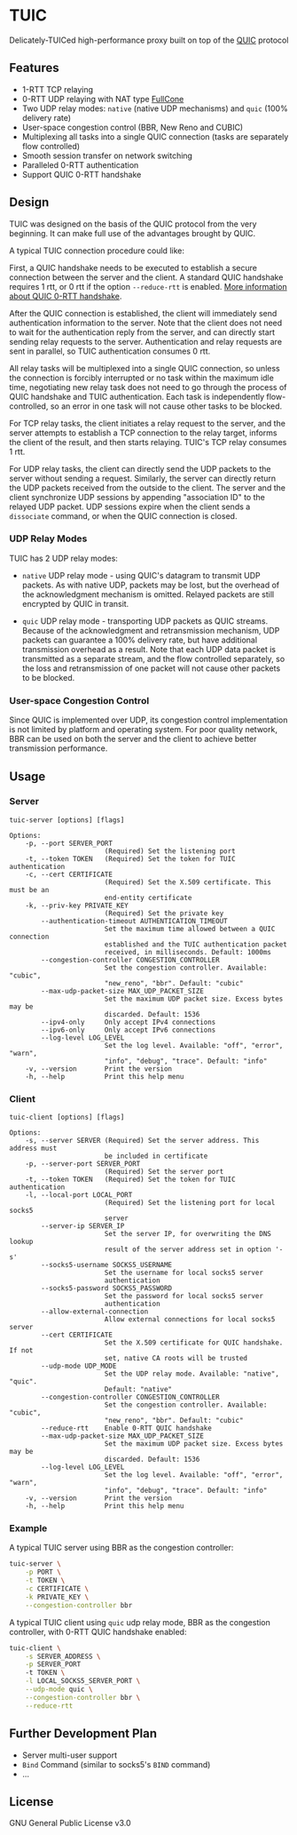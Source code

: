 # TUIC

Delicately-TUICed high-performance proxy built on top of the [QUIC](https://en.wikipedia.org/wiki/QUIC) protocol

## Features

- 1-RTT TCP relaying
- 0-RTT UDP relaying with NAT type [FullCone](https://www.rfc-editor.org/rfc/rfc3489#section-5)
- Two UDP relay modes: `native` (native UDP mechanisms) and `quic` (100% delivery rate)
- User-space congestion control (BBR, New Reno and CUBIC)
- Multiplexing all tasks into a single QUIC connection (tasks are separately flow controlled)
- Smooth session transfer on network switching
- Paralleled 0-RTT authentication
- Support QUIC 0-RTT handshake

## Design

TUIC was designed on the basis of the QUIC protocol from the very beginning. It can make full use of the advantages brought by QUIC.

A typical TUIC connection procedure could like:

First, a QUIC handshake needs to be executed to establish a secure connection between the server and the client. A standard QUIC handshake requires 1 rtt, or 0 rtt if the option `--reduce-rtt` is enabled. [More information about QUIC 0-RTT handshake](https://blog.cloudflare.com/even-faster-connection-establishment-with-quic-0-rtt-resumption/#attack-of-the-clones).

After the QUIC connection is established, the client will immediately send authentication information to the server. Note that the client does not need to wait for the authentication reply from the server, and can directly start sending relay requests to the server. Authentication and relay requests are sent in parallel, so TUIC authentication consumes 0 rtt.

All relay tasks will be multiplexed into a single QUIC connection, so unless the connection is forcibly interrupted or no task within the maximum idle time, negotiating new relay task does not need to go through the process of QUIC handshake and TUIC authentication. Each task is independently flow-controlled, so an error in one task will not cause other tasks to be blocked.

For TCP relay tasks, the client initiates a relay request to the server, and the server attempts to establish a TCP connection to the relay target, informs the client of the result, and then starts relaying. TUIC's TCP relay consumes 1 rtt.

For UDP relay tasks, the client can directly send the UDP packets to the server without sending a request. Similarly, the server can directly return the UDP packets received from the outside to the client. The server and the client synchronize UDP sessions by appending "association ID" to the relayed UDP packet. UDP sessions expire when the client sends a `dissociate` command, or when the QUIC connection is closed.

### UDP Relay Modes

TUIC has 2 UDP relay modes:

- `native` UDP relay mode - using QUIC's datagram to transmit UDP packets. As with native UDP, packets may be lost, but the overhead of the acknowledgment mechanism is omitted. Relayed packets are still encrypted by QUIC in transit.

- `quic` UDP relay mode - transporting UDP packets as QUIC streams. Because of the acknowledgment and retransmission mechanism, UDP packets can guarantee a 100% delivery rate, but have additional transmission overhead as a result. Note that each UDP data packet is transmitted as a separate stream, and the flow controlled separately, so the loss and retransmission of one packet will not cause other packets to be blocked.

### User-space Congestion Control

Since QUIC is implemented over UDP, its congestion control implementation is not limited by platform and operating system. For poor quality network, BBR can be used on both the server and the client to achieve better transmission performance.

## Usage

### Server

```
tuic-server [options] [flags]

Options:
    -p, --port SERVER_PORT
                        (Required) Set the listening port
    -t, --token TOKEN   (Required) Set the token for TUIC authentication
    -c, --cert CERTIFICATE
                        (Required) Set the X.509 certificate. This must be an
                        end-entity certificate
    -k, --priv-key PRIVATE_KEY
                        (Required) Set the private key
        --authentication-timeout AUTHENTICATION_TIMEOUT
                        Set the maximum time allowed between a QUIC connection
                        established and the TUIC authentication packet
                        received, in milliseconds. Default: 1000ms
        --congestion-controller CONGESTION_CONTROLLER
                        Set the congestion controller. Available: "cubic",
                        "new_reno", "bbr". Default: "cubic"
        --max-udp-packet-size MAX_UDP_PACKET_SIZE
                        Set the maximum UDP packet size. Excess bytes may be
                        discarded. Default: 1536
        --ipv4-only     Only accept IPv4 connections
        --ipv6-only     Only accept IPv6 connections
        --log-level LOG_LEVEL
                        Set the log level. Available: "off", "error", "warn",
                        "info", "debug", "trace". Default: "info"
    -v, --version       Print the version
    -h, --help          Print this help menu
```

### Client

```
tuic-client [options] [flags]

Options:
    -s, --server SERVER (Required) Set the server address. This address must
                        be included in certificate
    -p, --server-port SERVER_PORT
                        (Required) Set the server port
    -t, --token TOKEN   (Required) Set the token for TUIC authentication
    -l, --local-port LOCAL_PORT
                        (Required) Set the listening port for local socks5
                        server
        --server-ip SERVER_IP
                        Set the server IP, for overwriting the DNS lookup
                        result of the server address set in option '-s'
        --socks5-username SOCKS5_USERNAME
                        Set the username for local socks5 server
                        authentication
        --socks5-password SOCKS5_PASSWORD
                        Set the password for local socks5 server
                        authentication
        --allow-external-connection 
                        Allow external connections for local socks5 server
        --cert CERTIFICATE
                        Set the X.509 certificate for QUIC handshake. If not
                        set, native CA roots will be trusted
        --udp-mode UDP_MODE
                        Set the UDP relay mode. Available: "native", "quic".
                        Default: "native"
        --congestion-controller CONGESTION_CONTROLLER
                        Set the congestion controller. Available: "cubic",
                        "new_reno", "bbr". Default: "cubic"
        --reduce-rtt    Enable 0-RTT QUIC handshake
        --max-udp-packet-size MAX_UDP_PACKET_SIZE
                        Set the maximum UDP packet size. Excess bytes may be
                        discarded. Default: 1536
        --log-level LOG_LEVEL
                        Set the log level. Available: "off", "error", "warn",
                        "info", "debug", "trace". Default: "info"
    -v, --version       Print the version
    -h, --help          Print this help menu
```

### Example

A typical TUIC server using BBR as the congestion controller:

```bash
tuic-server \
    -p PORT \
    -t TOKEN \
    -c CERTIFICATE \
    -k PRIVATE_KEY \
    --congestion-controller bbr
```

A typical TUIC client using `quic` udp relay mode, BBR as the congestion controller, with 0-RTT QUIC handshake enabled:

```bash
tuic-client \
    -s SERVER_ADDRESS \
    -p SERVER_PORT
    -t TOKEN \
    -l LOCAL_SOCKS5_SERVER_PORT \
    --udp-mode quic \
    --congestion-controller bbr \
    --reduce-rtt
```

## Further Development Plan

- Server multi-user support
- `Bind` Command (similar to socks5's `BIND` command)
- ...

## License
GNU General Public License v3.0
